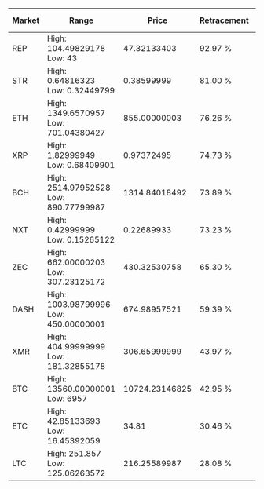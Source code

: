 | Market | Range | Price| Retracement | Doubles to 50% |
| --- | --- | --- | --- | --- |
| REP | High: 104.49829178<br />Low: 43 | 47.32133403 | 92.97 % | 1.56 |
| STR | High: 0.64816323<br />Low: 0.32449799 | 0.38599999 | 81.00 % | 1.26 |
| ETH | High: 1349.6570957<br />Low: 701.04380427 | 855.00000003 | 76.26 % | 1.20 |
| XRP | High: 1.82999949<br />Low: 0.68409901 | 0.97372495 | 74.73 % | 1.29 |
| BCH | High: 2514.97952528<br />Low: 890.77799987 | 1314.84018492 | 73.89 % | 1.30 |
| NXT | High: 0.42999999<br />Low: 0.15265122 | 0.22689933 | 73.23 % | 1.28 |
| ZEC | High: 662.00000203<br />Low: 307.23125172 | 430.32530758 | 65.30 % | 1.13 |
| DASH | High: 1003.98799996<br />Low: 450.00000001 | 674.98957521 | 59.39 % | 1.08 |
| XMR | High: 404.99999999<br />Low: 181.32855178 | 306.65999999 | 43.97 % | 0.00 |
| BTC | High: 13560.00000001<br />Low: 6957 | 10724.23146825 | 42.95 % | 0.00 |
| ETC | High: 42.85133693<br />Low: 16.45392059 | 34.81 | 30.46 % | 0.00 |
| LTC | High: 251.857<br />Low: 125.06263572 | 216.25589987 | 28.08 % | 0.00 |
